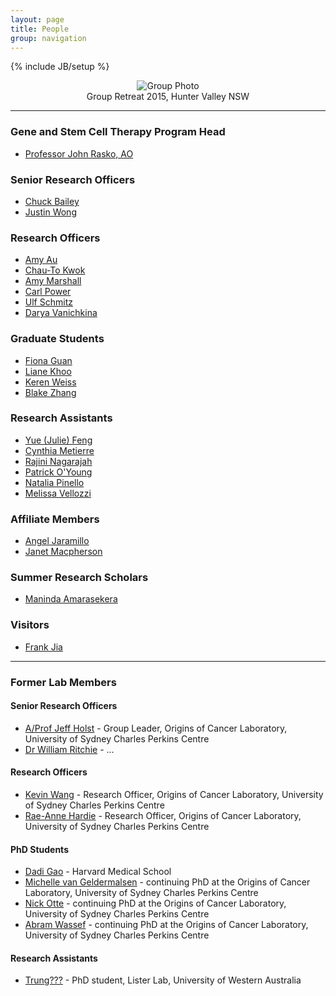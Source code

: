 ```yaml
---
layout: page
title: People
group: navigation
---
```

{% include JB/setup %}

<center>
<figure>
<img src="http://www.penguins-world.com/wp-content/uploads/king-penguins-on-the-beach.jpg" alt="Group Photo">
<figcaption>Group Retreat 2015, Hunter Valley NSW</figcaption>
</figure>
</center>

***

### Gene and Stem Cell Therapy Program Head
- [Professor John Rasko, AO](http://www.centenary.org.au/cen_author/professor-john-rasko-ao/)

### Senior Research Officers
- [Chuck Bailey](./profiles/chuck)
- [Justin Wong](./profiles/justin)

### Research Officers
- [Amy Au](./profiles/amyau)
- [Chau-To Kwok](./profiles/chauto)
- [Amy Marshall](./profiles/amymarshall)
- [Carl Power](./profiles/carlpower)
- [Ulf Schmitz](./profiles/ulf)
- [Darya Vanichkina](./profiles/darya)

### Graduate Students
- [Fiona Guan](./profiles/fiona)
- [Liane Khoo](./profiles/liane)
- [Keren Weiss](./profiles/keren)
- [Blake Zhang](./profiles/blake)

### Research Assistants
- [Yue (Julie) Feng](./profiles/juliefeng)
- [Cynthia Metierre](./profiles/cynthia)
- [Rajini Nagarajah](./profiles/rajini)
- [Patrick O'Young](./profiles/patrick)
- [Natalia Pinello](./profiles/natalia)
- [Melissa Vellozzi](./profiles/melissa)

### Affiliate Members
- [Angel Jaramillo](./profiles/angel)
- [Janet Macpherson](./profiles/janet)

### Summer Research Scholars
- [Maninda Amarasekera](./profiles/maninda)

### Visitors
- [Frank Jia](./profiles/frank)

***

### Former Lab Members

#### Senior Research Officers
- [A/Prof Jeff Holst](./profiles/jeff) - Group Leader, Origins of Cancer Laboratory, University of Sydney Charles Perkins Centre
- [Dr William Ritchie](./profiles/williamr) - ...

#### Research Officers
- [Kevin Wang](./profiles/kevin) - Research Officer, Origins of Cancer Laboratory, University of Sydney Charles Perkins Centre
- [Rae-Anne Hardie](./profiles/raeanne) - Research Officer, Origins of Cancer Laboratory, University of Sydney Charles Perkins Centre


#### PhD Students
- [Dadi Gao](./profiles/dadi) - Harvard Medical School  
- [Michelle van Geldermalsen](./profiles/michelle) - continuing PhD at the Origins of Cancer Laboratory, University of Sydney Charles Perkins Centre
- [Nick Otte](./profiles/nickotte) - continuing PhD at the Origins of Cancer Laboratory, University of Sydney Charles Perkins Centre
- [Abram Wassef](./profiles/abram) - continuing PhD at the Origins of Cancer Laboratory, University of Sydney Charles Perkins Centre

#### Research Assistants
- [Trung???](./profiles/trung) - PhD student, Lister Lab, University of Western Australia

